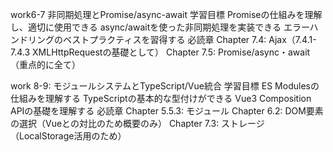work6-7
 非同期処理とPromise/async-await
学習目標
Promiseの仕組みを理解し、適切に使用できる
async/awaitを使った非同期処理を実装できる
エラーハンドリングのベストプラクティスを習得する
必読章
Chapter 7.4: Ajax（7.4.1-7.4.3 XMLHttpRequestの基礎として）
Chapter 7.5: Promise/async・await（重点的に全て）

work 8-9: 
モジュールシステムとTypeScript/Vue統合
学習目標
ES Modulesの仕組みを理解する
TypeScriptの基本的な型付けができる
Vue3 Composition APIの基礎を理解する
必読章
Chapter 5.5.3: モジュール
Chapter 6.2: DOM要素の選択（Vueとの対比のため概要のみ）
Chapter 7.3: ストレージ（LocalStorage活用のため）
